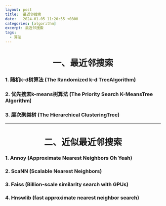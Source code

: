 ```yaml
---
layout: post
title:  最近邻搜索
date:   2024-01-05 11:20:55 +0800
categories: [algorithm]
excerpt: 最近邻搜索
tags:
  - 算法
---
```


# <center>一、最近邻搜索 
### 1. 随机k-d树算法 (The Randomized k-d TreeAlgorithm)

### 2. 优先搜索k-means树算法 (The Priority Search K-MeansTree Algorithm)

### 3. 层次聚类树 (The Hierarchical ClusteringTree)

---

# <center>二、近似最近邻搜索
### 1. Annoy (Approximate Nearest Neighbors Oh Yeah)


### 2. ScaNN (Scalable Nearest Neighbors)


### 3. Faiss (Billion-scale similarity search with GPUs)

### 4. Hnswlib (fast approximate nearest neighbor search)